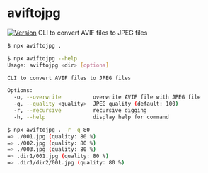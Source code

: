 # aviftojpg
[![Version](https://img.shields.io/npm/v/aviftojpg.svg)](https://www.npmjs.com/package/aviftojpg)
CLI to convert AVIF files to JPEG files

```sh
$ npx aviftojpg .
```

```sh
$ npx aviftojpg --help
Usage: aviftojpg <dir> [options]

CLI to convert AVIF files to JPEG files

Options:
  -o, --overwrite          overwrite AVIF file with JPEG file
  -q, --quality <quality>  JPEG quality (default: 100)
  -r, --recursive          recursive digging
  -h, --help               display help for command

$ npx aviftojpg . -r -q 80
=> ./001.jpg (quality: 80 %)
=> ./002.jpg (quality: 80 %)
=> ./003.jpg (quality: 80 %)
=> .dir1/001.jpg (quality: 80 %)
=> .dir1/dir2/001.jpg (quality: 80 %)
```